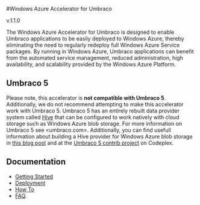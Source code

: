 #Windows Azure Accelerator for Umbraco

v.1.1.0

The Windows Azure Accelerator for Umbraco is designed to enable Umbraco applications to be easily deployed to Windows Azure, thereby eliminating the need to regularly redeploy full Windows Azure Service packages. By running in Windows Azure, Umbraco applications can benefit from the automated service management, reduced administration, high availability, and scalability provided by the Windows Azure Platform.

## Umbraco 5 ##
Please note, this accelerator is **not compatible with Umbraco 5**. Additionally, we do not recommend attempting to make this accelerator work with Umbraco 5. Umbraco 5 has an entirely rebuilt data provider system called [Hive](http://jupiter.umbraco.org/Data-Access-in-Umbraco-5.ashx) that can be configured to work natively with cloud storage such as Windows Azure blob storage. For more information on Umbraco 5 see <umbraco.com>. Additionally, you can find usefull information about building a Hive provider for Windows Azure blob storage in [this blog post](http://labs.thesedays.com/blog/2011/11/25/a-blob-storage-hive-provider-for-umbraco-5-beta/) and at the [Umbraco 5 contrib project](http://umbraco5contrib.codeplex.com) on Codeplex.

## Documentation ##
* [Getting Started](/WindowsAzure-Accelerators/wa-accelerator-umbraco/wiki/Getting-Started)
* [Deployment](/WindowsAzure-Accelerators/wa-accelerator-umbraco/wiki/Deployment)
* [How To](/WindowsAzure-Accelerators/wa-accelerator-umbraco/wiki/How-To-Topics)  
* [FAQ](/WindowsAzure-Accelerators/wa-accelerator-umbraco/wiki/FAQ).